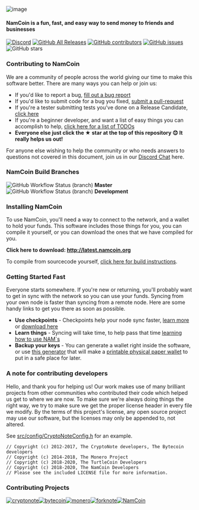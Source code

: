 ![image]()

#### NamCoin is a fun, fast, and easy way to send money to friends and businesses

[![Discord](https://img.shields.io/discord/388915017187328002?label=NamCoin%20Discord)](http://chat.NamCoin.org) [![GitHub All Releases](https://img.shields.io/github/downloads/NamCoin/NamCoin/total?label=Downloads)](http://latest.NamCoin.lol) [![GitHub contributors](https://img.shields.io/github/contributors-anon/NamCoin/NamCoin?label=Contributors)](https://github.com/namcoindev/NamCoin/graphs/contributors) [![GitHub issues](https://img.shields.io/github/issues/NamCoin/NamCoin?label=Issues)](https://github.com/namcoindev/NamCoin/issues) ![GitHub stars](https://img.shields.io/github/stars/NamCoin/NamCoin?label=Github%20Stars)

### Contributing to NamCoin

We are a community of people across the world giving our time to make this software better. There are many ways you can help or join us:

-   If you'd like to report a bug, [fill out a bug report](https://github.com/namcoindev/coin/issues/new?template=bug_report.md)
-   If you'd like to submit code for a bug you fixed, [submit a pull-request](https://github.com/namcoindev/coin/compare)
-   If you're a tester submitting tests you've done on a Release Candidate, [click here](https://github.com/namcoindev/coin/issues/new?template=release-candidate.md)
-   If you're a beginner developer, and want a list of easy things you can accomplish to help, [click here for a list of TODOs](https://github.com/namcoindev/coin/labels/GOOD%20FIRST%20ISSUE)
-   **Everyone else just click the ★ star at the top of this repository 😊 It really helps us out!**

For anyone else wishing to help the community or who needs answers to questions not covered in this document, join us in our [Discord Chat](http://chat.namcoin.org) here.

### NamCoin Build Branches

![GitHub Workflow Status (branch)](https://img.shields.io/github/workflow/status/namcoindev/coin/Build/master) **Master**
![GitHub Workflow Status (branch)](https://img.shields.io/github/workflow/status/namcoindev/coin/Build/development) **Development**

### Installing NamCoin

To use NamCoin, you'll need a way to connect to the network, and a wallet to hold your funds. This software includes those things for you, you can compile it yourself, or you can download the ones that we have compiled for you.

**Click here to download: http://latest.namcoin.org**

To compile from sourcecode yourself, [click here for build instructions](https://github.com/namcoindev/coin/blob/development/COMPILE.md).

### Getting Started Fast

Everyone starts somewhere. If you're new or returning, you'll probably want to get in sync with the network so you can use your funds. Syncing from your own node is faster than syncing from a remote node. Here are some handy links to get you there as soon as possible.

-   **Use checkpoints** - Checkpoints help your node sync faster, [learn more](http://checkpoints.NamCoin.lol/use.html) or [download here](http://checkpoints.namcoin.org)
-   **Learn things** - Syncing will take time, to help pass that time [learning how to use NAM`s](https://docs.namcoin.org/)
-   **Backup your keys** - You can generate a wallet right inside the software, or use [this generator](https://namcoin.org/wallet/) that will make a [printable physical paper wallet](https://docs.namcoin.org/guides/wallets/making-a-wallet) to put in a safe place for later.

### A note for contributing developers

Hello, and thank you for helping us! Our work makes use of many brilliant projects from other communities who contributed their code which helped us get to where we are now. To make sure we're always doing things the right way, we try to make sure we get the proper license header in every file we modify. By the terms of this project's license, any open source project may use our software, but the licenses may only be appended to, not altered. 

See [src/config/CryptoNoteConfig.h](https://github.com/namcoindev/NamCoin/commit/28cfef2575f2d767f6e512f2a4017adbf44e610e) for an example.

```
// Copyright (c) 2012-2017, The CryptoNote developers, The Bytecoin developers
// Copyright (c) 2014-2018, The Monero Project
// Copyright (c) 2018-2020, The TurtleCoin Developers
// Copyright (c) 2018-2020, The NamCoin Developers
// Please see the included LICENSE file for more information.
```

### Contributing Projects

[![cryptonote](https://user-images.githubusercontent.com/34389545/72484723-d84bf700-37ca-11ea-812e-e24cd7bf9fca.png)](https://cryptonote.org/)[![bytecoin](https://user-images.githubusercontent.com/34389545/72484467-ef3e1980-37c9-11ea-903d-3d1266e9c4c2.png)](https://bytecoin.org/)[![monero](https://user-images.githubusercontent.com/34389545/72484448-e0576700-37c9-11ea-934a-15a7d9231709.png)](https://web.getmonero.org/)[![forknote](https://user-images.githubusercontent.com/34389545/72484430-d59cd200-37c9-11ea-8529-e06ae2426dca.png)](http://forknote.net/)[![NamCoin](https://user-images.githubusercontent.com/34389545/72484404-c0c03e80-37c9-11ea-8754-0b5a8e797965.png)](https://NamCoin.lol)
